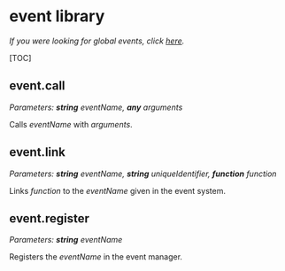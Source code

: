 # event library

*If you were looking for global events, click [here](../events.md).*

[TOC]

## event.call

*Parameters: **string** eventName, **any** arguments*

Calls *eventName* with *arguments*.

## event.link

*Parameters: **string** eventName, **string** uniqueIdentifier, **function** function*

Links *function* to the *eventName* given in the event system.

## event.register

*Parameters: **string** eventName*

Registers the *eventName* in the event manager.